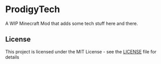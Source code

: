 # ProdigyTech

A WIP Minecraft Mod that adds some tech stuff here and there.

## License

This project is licensed under the MIT License - see the [LICENSE](LICENSE) file for details